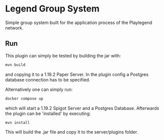 # Legend Group System

Simple group system built for the application process of the Playlegend network.

## Run
This plugin can simply be tested by building the jar with:

```bash
mvn build
```

and copying it to a 1.19.2 Paper Server. In the plugin config a Postgres database connection has to be specified.

Alternatively one can simply run:

```bash
docker compose up
```

which will start a 1.19.2 Spigot Server and a Postgres Database. Afterwards the plugin can be 'installed' by executing:

```bash
mvn install
```

This will build the .jar file and copy it to the server/plugins folder.
